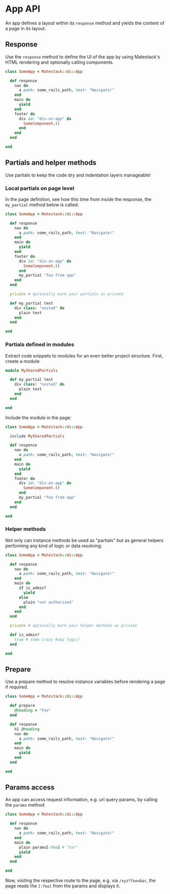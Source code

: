 # App API

An app defines a layout within its `response` method and yields the content of a page in its layout.

## Response

Use the `response` method to define the UI of the app by using Matestack's HTML rendering and optionally calling components.

```ruby
class SomeApp < Matestack::Ui::App

  def response
    nav do 
      a path: some_rails_path, text: "Navigate!"
    end
    main do
      yield
    end
    footer do
      div id: "div-on-app" do
        SomeComponent.()
      end
    end
  end

end
```

## Partials and helper methods

Use partials to keep the code dry and indentation layers manageable!

### Local partials on page level

In the page definition, see how this time from inside the response, the `my_partial` method below is called:

```ruby
class SomeApp < Matestack::Ui::App

  def response
    nav do 
      a path: some_rails_path, text: "Navigate!"
    end
    main do
      yield
    end
    footer do
      div id: "div-on-app" do
        SomeComponent.()
      end
      my_partial "foo from app"
    end
  end

  private # optionally mark your partials as private

  def my_partial text
    div class: "nested" do
      plain text
    end
  end

end
```

### Partials defined in modules

Extract code snippets to modules for an even better project structure. First, create a module:

```ruby
module MySharedPartials

  def my_partial text
    div class: "nested" do
      plain text
    end
  end

end
```

Include the module in the page:

```ruby
class SomeApp < Matestack::Ui::App

  include MySharedPartials

  def response
    nav do 
      a path: some_rails_path, text: "Navigate!"
    end
    main do
      yield
    end
    footer do
      div id: "div-on-app" do
        SomeComponent.()
      end
      my_partial "foo from app"
    end
  end

end
```

### Helper methods

Not only can instance methods be used as "partials" but as general helpers performing any kind of logic or data resolving:

```ruby
class SomeApp < Matestack::Ui::App

  def response
    nav do 
      a path: some_rails_path, text: "Navigate!"
    end
    main do
      if is_admin?
        yield
      else
        plain "not authorized"
      end 
    end
  end

  private # optionally mark your helper methods as private

  def is_admin?
    true # some crazy Ruby logic!
  end

end
```

## Prepare

Use a prepare method to resolve instance variables before rendering a page if required.

```ruby
class SomeApp < Matestack::Ui::App

  def prepare
    @heading = "Foo"
  end

  def response
    h1 @heading
    nav do 
      a path: some_rails_path, text: "Navigate!"
    end
    main do
      yield
    end
  end

end
```

## Params access

An app can access request information, e.g. url query params, by calling the `params` method:

```ruby
class SomeApp < Matestack::Ui::App

  def response
    nav do 
      a path: some_rails_path, text: "Navigate!"
    end
    main do
      plain params[:foo] # "bar" 
      yield
    end
  end

end
```

Now, visiting the respective route to the page, e.g. via `/xyz?foo=bar`, the page reads the `[:foo]` from the params and displays it.

